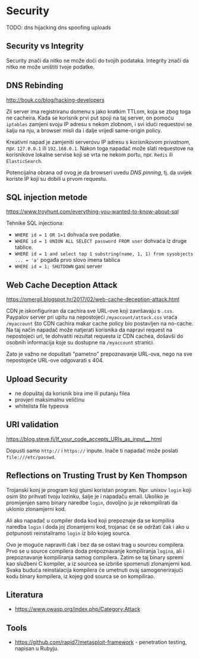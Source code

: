 # Security
TODO:
dns hijacking
dns spoofing
uploads

## Security vs Integrity

Security znači da nitko ne može doći do tvojih podataka.
Integrity znači da nitko ne može uništiti tvoje podatke.

## DNS Rebinding

http://bouk.co/blog/hacking-developers

Zli server ima registriranu domenu s jako kratkim TTLom, koja se zbog toga ne cacheira. Kada se korisnik prvi put spoji na taj server, on pomoću `iptables` zamjeni svoju IP adresu s nekom zlobnom, i svi idući requestovi se šalju na nju, a browser misli da i dalje vrijedi same-origin policy.

Kreativni napad je zamjeniti serverovu IP adresu s *korisnikovom privatnom*, npr. `127.0.0.1` ili `192.168.0.1`. Nakon toga napadač može slati requestove na korisnikove lokalne servise koji se vrta ne nekom portu, npr. `Redis` ili `ElasticSearch`.

Potencijalna obrana od ovog je da browseri uvedu *DNS pinning*, tj. da uvijek koriste IP koji su dobili u prvom requestu.

## SQL injection metode

https://www.troyhunt.com/everything-you-wanted-to-know-about-sql

Tehnike SQL injectiona:
* `WHERE id = 1 OR 1=1` dohvaća sve podatke.
* `WHERE id = 1 UNION ALL SELECT password FROM user` dohvaća iz druge tablice.
* `WHERE id = 1 and select top 1 substring(name, 1, 1) from sysobjects ... = 'a'` pogađa prvo slovo imena tablica
* `WHERE id = 1; SHUTDOWN` gasi server

## Web Cache Deception Attack

https://omergil.blogspot.hr/2017/02/web-cache-deception-attack.html

CDN je iskonfiguriran da cachira sve URL-ove koji završavaju s `.css`. Paypalov server pri upitu na nepostojeći `/myaccount/attack.css` vraća `/myaccount` što CDN cachira makar cache policy bio postavljen na no-cache. Na taj način napadač može natjerati korisnika da napravi request na nepostojeći url, te dohvatiti rezultat requesta iz CDN cachea, došavši do osobnih informacija koje su dostupne na `/myaccount` stranici.

Zato je važno ne dopuštati "pametno" prepoznavanje URL-ova, nego na sve nepostojeće URL-ove odgovarati s 404.

## Upload Security

- ne dopuštaj da korisnik bira ime ili putanju filea
- provjeri maksimalnu veličinu
- whitelista file typeova

## URI validation

https://blog.steve.fi/If_your_code_accepts_URIs_as_input__.html

Dopusti samo `http://` i `https://` inpute. Inače ti napadač može poslati `file:///etc/passwd`.

## Reflections on Trusting Trust by Ken Thompson

Trojanski konj je program koji glumi koristan program. Npr. unixov `login` koji osim što prihvati tvoju lozinku, šalje je i napadaču email. Ukoliko je promijenjen samo binary naredbe `login`, dovoljno ju je rekompilirati da uklonio zlonamjerni kod.

Ali ako napadač u compiler doda kod koji prepoznaje da se kompilira naredba `login` i doda joj zlonamjerni kod, trojanac će se održati čak i ako u potpunosti reinstaliramo `login` iz bilo kojeg sourca.

Ovo je moguće napraviti čak i bez da se ostavi trag u sourceu compilera. Prvo se u source compilera doda prepoznavanje kompiliranja `logina`, ali i prepoznavanje kompiliranja samog compilera. Zatim se taj binary spremi kao službeni C kompiler, a iz sourcea se izbriše spomenuti zlonamjerni kod. Svaka buduća reinstalacija kompilera će umetnuti ovaj samogenerirajući kodu binary kompilera, iz kojeg god sourca se on kompilirao.

## Literatura

* https://www.owasp.org/index.php/Category:Attack

## Tools

* https://github.com/rapid7/metasploit-framework - penetration testing, napisan u Rubyju.
